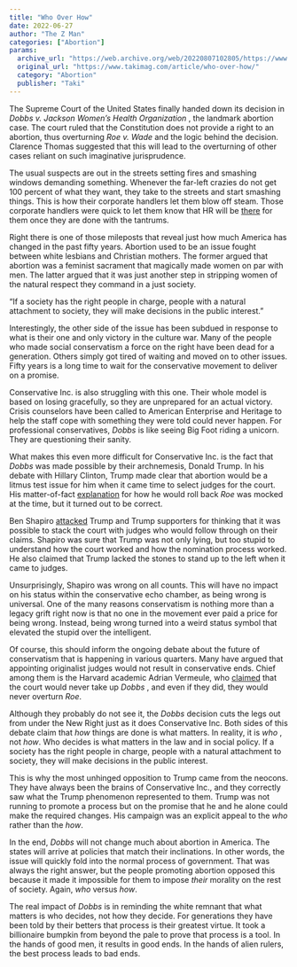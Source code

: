 ```yaml
---
title: "Who Over How"
date: 2022-06-27
author: "The Z Man"
categories: ["Abortion"]
params:
  archive_url: "https://web.archive.org/web/20220807102805/https://www.takimag.com/article/who-over-how/"
  original_url: "https://www.takimag.com/article/who-over-how/"
  category: "Abortion"
  publisher: "Taki"
---
```


The Supreme Court of the United States finally handed down its decision in _Dobbs v. Jackson Women’s Health Organization_ , the landmark abortion case. The court ruled that the Constitution does not provide a right to an abortion, thus overturning _Roe v. Wade_ and the logic behind the decision. Clarence Thomas suggested that this will lead to the overturning of other cases reliant on such imaginative jurisprudence.

The usual suspects are out in the streets setting fires and smashing windows demanding something. Whenever the far-left crazies do not get 100 percent of what they want, they take to the streets and start smashing things. This is how their corporate handlers let them blow off steam. Those corporate handlers were quick to let them know that HR will be [there](https://web.archive.org/web/20220818201816/https://www.cnbc.com/2022/06/24/jpmorgan-tells-employees-the-bank-will-pay-for-travel-to-states-that-allow-abortion.html) for them once they are done with the tantrums.

Right there is one of those mileposts that reveal just how much America has changed in the past fifty years. Abortion used to be an issue fought between white lesbians and Christian mothers. The former argued that abortion was a feminist sacrament that magically made women on par with men. The latter argued that it was just another step in stripping women of the natural respect they command in a just society.

“If a society has the right people in charge, people with a natural attachment to society, they will make decisions in the public interest.”

Interestingly, the other side of the issue has been subdued in response to what is their one and only victory in the culture war. Many of the people who made social conservatism a force on the right have been dead for a generation. Others simply got tired of waiting and moved on to other issues. Fifty years is a long time to wait for the conservative movement to deliver on a promise.

Conservative Inc. is also struggling with this one. Their whole model is based on losing gracefully, so they are unprepared for an actual victory. Crisis counselors have been called to American Enterprise and Heritage to help the staff cope with something they were told could never happen. For professional conservatives, _Dobbs_ is like seeing Big Foot riding a unicorn. They are questioning their sanity.

What makes this even more difficult for Conservative Inc. is the fact that _Dobbs_ was made possible by their archnemesis, Donald Trump. In his debate with Hillary Clinton, Trump made clear that abortion would be a litmus test issue for him when it came time to select judges for the court. His matter-of-fact [explanation](https://web.archive.org/web/20220818201816/https://www.youtube.com/watch?v=NfdRmnT0Weo) for how he would roll back _Roe_ was mocked at the time, but it turned out to be correct.

Ben Shapiro [attacked](https://web.archive.org/web/20220818201816/https://archive.ph/S1Q6H) Trump and Trump supporters for thinking that it was possible to stack the court with judges who would follow through on their claims. Shapiro was sure that Trump was not only lying, but too stupid to understand how the court worked and how the nomination process worked. He also claimed that Trump lacked the stones to stand up to the left when it came to judges.

Unsurprisingly, Shapiro was wrong on all counts. This will have no impact on his status within the conservative echo chamber, as being wrong is universal. One of the many reasons conservatism is nothing more than a legacy grift right now is that no one in the movement ever paid a price for being wrong. Instead, being wrong turned into a weird status symbol that elevated the stupid over the intelligent.

Of course, this should inform the ongoing debate about the future of conservatism that is happening in various quarters. Many have argued that appointing originalist judges would not result in conservative ends. Chief among them is the Harvard academic Adrian Vermeule, who [claimed](https://web.archive.org/web/20220818201816/https://iusetiustitium.com/the-end-of-originalism/) that the court would never take up _Dobbs_ , and even if they did, they would never overturn _Roe_.

Although they probably do not see it, the _Dobbs_ decision cuts the legs out from under the New Right just as it does Conservative Inc. Both sides of this debate claim that _how_ things are done is what matters. In reality, it is _who_ , not _how_. Who decides is what matters in the law and in social policy. If a society has the right people in charge, people with a natural attachment to society, they will make decisions in the public interest.

This is why the most unhinged opposition to Trump came from the neocons. They have always been the brains of Conservative Inc., and they correctly saw what the Trump phenomenon represented to them. Trump was not running to promote a process but on the promise that he and he alone could make the required changes. His campaign was an explicit appeal to the _who_ rather than the _how_.

In the end, _Dobbs_ will not change much about abortion in America. The states will arrive at policies that match their inclinations. In other words, the issue will quickly fold into the normal process of government. That was always the right answer, but the people promoting abortion opposed this because it made it impossible for them to impose _their_ morality on the rest of society. Again, _who_ versus _how_.

The real impact of _Dobbs_ is in reminding the white remnant that what matters is who decides, not how they decide. For generations they have been told by their betters that process is their greatest virtue. It took a billionaire bumpkin from beyond the pale to prove that process is a tool. In the hands of good men, it results in good ends. In the hands of alien rulers, the best process leads to bad ends.
